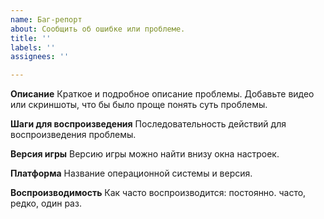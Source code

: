 ```yaml
---
name: Баг-репорт
about: Сообщить об ошибке или проблеме.
title: ''
labels: ''
assignees: ''

---
```


**Описание**
Краткое и подробное описание проблемы. Добавьте видео или скриншоты, что бы было проще понять суть проблемы.

**Шаги для воспроизведения**
Последовательность действий для воспроизведения проблемы.

**Версия игры**
Версию игры можно найти внизу окна настроек.

**Платформа**
Название операционной системы и версия.

**Воспроизводимость**
Как часто воспроизводится: постоянно. часто, редко, один раз.
